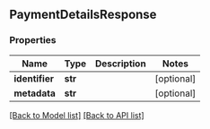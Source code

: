 ## PaymentDetailsResponse

### Properties
Name | Type | Description | Notes
------------ | ------------- | ------------- | -------------
**identifier** | **str** |  | [optional] 
**metadata** | **str** |  | [optional] 

[[Back to Model list]](#documentation-for-models) [[Back to API list]](#documentation-for-api-endpoints)


